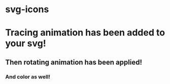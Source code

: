 # svg-icons

# Tracing animation has been added to your svg!
## Then rotating animation has been applied!
### And color as well!
